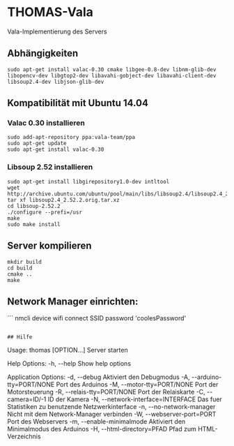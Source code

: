 # THOMAS-Vala
Vala-Implementierung des Servers

## Abhängigkeiten
`sudo apt-get install valac-0.30 cmake libgee-0.8-dev libnm-glib-dev libopencv-dev libgtop2-dev libavahi-gobject-dev libavahi-client-dev libsoup2.4-dev libjson-glib-dev`

## Kompatibilität mit Ubuntu 14.04
### Valac 0.30 installieren
```
sudo add-apt-repository ppa:vala-team/ppa
sudo apt-get update
sudo apt-get install valac-0.30
```

### Libsoup 2.52 installieren
```
sudo apt-get install libgirepository1.0-dev intltool
wget http://archive.ubuntu.com/ubuntu/pool/main/libs/libsoup2.4/libsoup2.4_2.52.2.orig.tar.xz
tar xf libsoup2.4_2.52.2.orig.tar.xz
cd libsoup-2.52.2
./configure --prefi=/usr
make
sudo make install
```

## Server kompilieren
```
mkdir build
cd build
cmake ..
make
```

## Network Manager einrichten:
´´`
nmcli device wifi connect SSID password 'coolesPassword'
```

## Hilfe
```
Usage:
  thomas [OPTION...] Server starten

Help Options:
  -h, --help                            Show help options

Application Options:
  -d, --debug                           Aktiviert den Debugmodus
  -A, --arduino-tty=PORT/NONE           Port des Arduinos
  -M, --motor-tty=PORT/NONE             Port der Motorsteuerung
  -R, --relais-tty=PORT/NONE            Port der Relaiskarte
  -C, --camera=ID/-1                    ID der Kamera
  -N, --network-interface=INTERFACE     Das fuer Statistiken zu benutzende Netzwerkinterface
  -n, --no-network-manager              Nicht mit dem Network-Manager verbinden
  -W, --webserver-port=PORT             Port des Webservers
  -m, --enable-minimalmode              Aktiviert den Minimalmodus des Arduinos
  -H, --html-directory=PFAD             Pfad zum HTML-Verzeichnis
```
